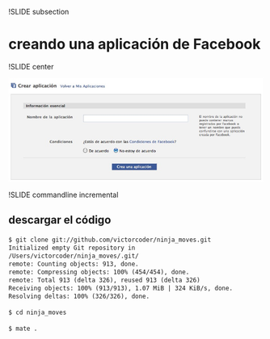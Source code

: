 !SLIDE subsection

# creando una aplicación de Facebook #

!SLIDE center

![](img/crear.jpg)

!SLIDE commandline incremental

## descargar el código

    $ git clone git://github.com/victorcoder/ninja_moves.git
    Initialized empty Git repository in /Users/victorcoder/ninja_moves/.git/
    remote: Counting objects: 913, done.
    remote: Compressing objects: 100% (454/454), done.
    remote: Total 913 (delta 326), reused 913 (delta 326)
    Receiving objects: 100% (913/913), 1.07 MiB | 324 KiB/s, done.
    Resolving deltas: 100% (326/326), done.
    
    $ cd ninja_moves

    $ mate .

